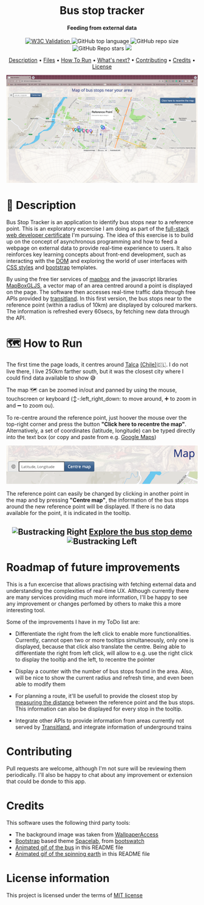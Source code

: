 <h1 align="center">
  Bus stop tracker
  <br>
</h1>
<h4 align="center">Feeding from external data</h4>

<p align="center">
<a href="https://validator.nu/?doc=https://jlulloaa.github.io/bustracking">
<img alt="W3C Validation" src="https://img.shields.io/w3c-validation/html?logo=w3c&style=plastic&targetUrl=https%3A%2F%2Fjlulloaa.github.io%2Fbustracking">
</a>
  <img alt="GitHub top language" src="https://img.shields.io/github/languages/top/jlulloaa/bustracking?style=plastic">
  <img alt="GitHub repo size" src="https://img.shields.io/github/repo-size/jlulloaa/bustracking?color=yellow&style=plastic">
  <img alt="GitHub Repo stars" src="https://img.shields.io/github/stars/jlulloaa/bustracking?style=plastic">
  <a href="https://github.com/jlulloaa/bustracking/blob/main/LICENSE" target="_blank"> <img src="https://img.shields.io/github/license/jlulloaa/bustracking?style=plastic"></a>
</p>

<p align="center">
  <a href="#description">Description</a> •
  <a href="#file-manifest">Files</a> •
  <a href="#how-to-run">How To Run</a> •
  <a href="#roadmap-of-future-improvements">What's next?</a> •
  <a href="#contributing">Contributing</a> •
  <a href="#credits">Credits</a> •
  <a href="#license-information">License</a>
</p>

<img alt="Screenshot" src="howto/screenshot.png">

# :compass: Description 
Bus Stop Tracker is an application to identify bus stops near to a reference point. This is an exploratory excercise I am doing as part of the [full-stack web developer certificate](https://executive-ed.xpro.mit.edu/professional-certificate-coding) I'm pursuing. The idea of this exercise is to build up on the concept of asynchronous programming and how to feed a webpage on external data to provide real-time experience to users. It also reinforces key learning concepts about front-end development, such as interacting with the [DOM](https://developer.mozilla.org/en-US/docs/Web/API/Document_Object_Model) and exploring the world of user interfaces with [CSS styles](https://www.w3schools.com/html/html_css.asp) and [bootstrap](https://getbootstrap.com/) templates.

By using the free tier services of [mapbox](https://www.mapbox.com/) and the javascript libraries [MapBoxGLJS](https://docs.mapbox.com/mapbox-gl-js/api/), a vector map of an area centred around a point is displayed on the page. The software then accesses real-time traffic data through free APIs provided by [transitland](https://www.transit.land/). In this first version, the bus stops near to the reference point (within a radius of 10km) are displayed by coloured markers. The information is refreshed every 60secs, by fetching new data through the API. 

# :world_map: How to Run
The first time the page loads, it centres around [Talca](https://www.britannica.com/place/Talca) [(Chile)](https://en.wikipedia.org/wiki/Talca):chile:. I do not live there, I live 250km farther south, but it was the closest city where I could find data available to show :sweat_smile:

The map :world_map: can be zoomed in/out and panned by using the mouse, touchscreen or keyboard (:arrow_up_down:-:left_right_down: to move around, :heavy_plus_sign: to zoom in and :heavy_minus_sign: to zoom ou). 

To re-centre around the reference point, just hoover the mouse over the top-right corner and press the button **"Click here to recentre the map"**. Alternatively, a set of coordinates (latitude, longitude) can be typed directly into the text box (or copy and paste from e.g. [Google Maps](http://maps.google.com))

<img alt="Centre button" src="howto/centremap.png"> 

The reference point can easily be changed by clicking in another point in the map and by pressing **"Centre map"**, the information of the bus stops around the new reference point will be displayed. If there is no data available for the point, it is indicated in the tooltip.

<h2 align=center><img alt="Bustracking Right" src="https://cliply.co/wp-content/uploads/2019/08/371908200_SCHOOL_BUS_400px.gif" height=64px bacground=white> <a href="https://jlulloaa.github.io/bustracking"> Explore the bus stop demo </a>
<img alt="Bustracking Left" src="https://acegif.com/wp-content/gifs/globe-44.gif" height=64px></h2>

# Roadmap of future improvements
This is a fun excercise that allows practising with fetching external data and understanding the complexities of real-time UX. Although currently there are many services providing much more information, I'll be happy to see any improvement or changes perfomed by others to make this a more interesting tool.

Some of the improvements I have in my ToDo list are:

* Differentiate the right from the left click to enable more functionalities. Currently, cannot open two or more tooltips simultaneously, only one is displayed, because that click also translate the centre. Being able to differentiate the right from left click, will allow to e.g. use the right click to display the tooltip and the left, to recentre the pointer 

* Display a counter with the number of bus stops found in the area. Also, will be nice to show the current radius and refresh time, and even been able to modify them

* For planning a route, it'll be usefull to provide the closest stop by [measuring the distance](https://en.wikipedia.org/wiki/Great-circle_distance) between the reference point and the bus stops. This information can also be displayed for every stop in the tooltip.

* Integrate other APIs to provide information from areas currently not served by [Transitland](https://www.transit.land/), and integrate information of underground trains

# Contributing
Pull requests are welcome, although I'm not sure will be reviewing them periodically. I'll also be happy to chat about any improvement or extension that could be donde to this app.


# Credits
This software uses the following third party tools:
* The background image was taken from [WallpaperAccess](https://wallpaperaccess.com/4k-old-map)
* [Bootstrap](https://getbootstrap.com/) based theme [Spacelab](https://bootswatch.com/spacelab/), from [bootswatch](https://bootswatch.com)
* [Animated gif of the bus](https://cliply.co/wp-content/uploads/2019/08/371908200_SCHOOL_BUS_400px.gif) in this README file
* [Animated gif of the spinning earth](https://acegif.com/wp-content/gifs/globe-44.gif) in this README file

# License information
This project is licensed under the terms of <a href="https://github.com/jlulloaa/bustracking/blob/main/LICENSE" target="_blank"> MIT license </a>

